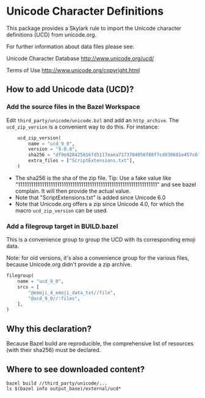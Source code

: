 # Unicode Character Definitions

This package provides a Skylark rule to 
import the Unicode character definitions (UCD) from unicode.org.

For further information about data files please see:

Unicode Character Database
	http://www.unicode.org/ucd/

Terms of Use
	http://www.unicode.org/copyright.html

## How to add Unicode data (UCD)?

### Add the source files in the Bazel Workspace

Edit `third_party/unicode/unicode.bzl` and add an `http_archive`.
The `ucd_zip_version` is a convenient way to do this. For instance:

```python
    ucd_zip_version(
        name = "ucd_9_0",
        version = "9.0.0",
        sha256 = "df9e028425816fd5117eaea7173704056f88f7cd030681e457c6f3827f9390ec",
        extra_files = ["ScriptExtensions.txt"],
    )
```

* The sha256 is the sha of the zip file. 
  Tip: Use a fake value like "1111111111111111111111111111111111111111111111111111111111111111" and see bazel complain.
  It will then provide the actual value.
* Note that "ScriptExtensions.txt" is added since Unicode 6.0
* Note that Unicode.org offers a zip since Unicode 4.0, for which the macro
  `ucd_zip_version` can be used.

### Add a filegroup target in BUILD.bazel

This is a convenience group to group the UCD with its corresponding emoji data.

Note: for old versions, it's also a convenience group for the various files,
because Unicode.org didn't provide a zip archive.

```python
filegroup(
    name = "ucd_9_0",
    srcs = [
        "@emoji_4_emoji_data_txt//file",
        "@ucd_9_0//:files",
    ],
)
```

## Why this declaration?

Because Bazel build are reproducible, the comprehensive list of resources
(with their sha256) must be declared.

## Where to see downloaded content?

```
bazel build //third_party/unicode/...
ls $(bazel info output_base)/external/ucd*
```
